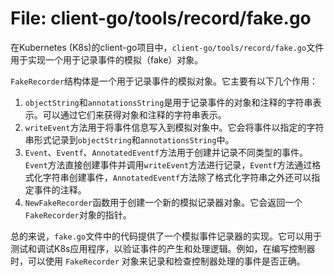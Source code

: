 # File: client-go/tools/record/fake.go

在Kubernetes (K8s)的client-go项目中，`client-go/tools/record/fake.go`文件用于实现一个用于记录事件的模拟（fake）对象。

`FakeRecorder`结构体是一个用于记录事件的模拟对象。它主要有以下几个作用：

1. `objectString`和`annotationsString`是用于记录事件的对象和注释的字符串表示。可以通过它们来获得对象和注释的字符串表示。
2. `writeEvent`方法用于将事件信息写入到模拟对象中。它会将事件以指定的字符串形式记录到`objectString`和`annotationsString`中。
3. `Event`、`Eventf`、`AnnotatedEventf`方法用于创建并记录不同类型的事件。`Event`方法直接创建事件并调用`writeEvent`方法进行记录，`Eventf`方法通过格式化字符串创建事件，`AnnotatedEventf`方法除了格式化字符串之外还可以指定事件的注释。
4. `NewFakeRecorder`函数用于创建一个新的模拟记录器对象。它会返回一个`FakeRecorder`对象的指针。

总的来说，`fake.go`文件中的代码提供了一个模拟事件记录器的实现。它可以用于测试和调试K8s应用程序，以验证事件的产生和处理逻辑。例如，在编写控制器时，可以使用 `FakeRecorder` 对象来记录和检查控制器处理的事件是否正确。

